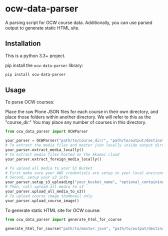 # ocw-data-parser

A parsing script for OCW course data. Additionally, you can use parsed output to generate static HTML site.

## Installation
This is a python 3.3+ project.

pip install the `ocw-data-parser` library:
```bash
pip install ocw-data-parser
```

## Usage
To parse OCW courses:

Place the raw Plone JSON files for each course in their own directory, and place those folders within another directory.  We will refer to this as the "course_dir."  You may place any number of courses in this directory.

```python
from ocw_data_parser import OCWParser

your_parser = OCWParser("path/to/course_dir/", "path/to/output/destination/")
# To extract the media files and master json locally inside output directory for each course directory in course_dir
your_parser.extract_media_locally()
# To extract media files hosted on the Akamai cloud
your_parser.extract_foreign_media_locally()

# To upload all media to your S3 Bucket
# First make sure your AWS credentials are setup in your local environment
# Second, setup your s3 info
your_parser.setup_s3_uploading("your_bucket_name", "optional_containing_folder")
# Then, call upload all media to s3
your_parser.upload_all_media_to_s3()
# To upload course image thumbnail only
your_parser.upload_course_image()
```

To generate static HTML site for OCW course:
```python
from ocw_data_parser import generate_html_for_course

generate_html_for_course("path/to/master.json", "path/to/output/destination/")
```
